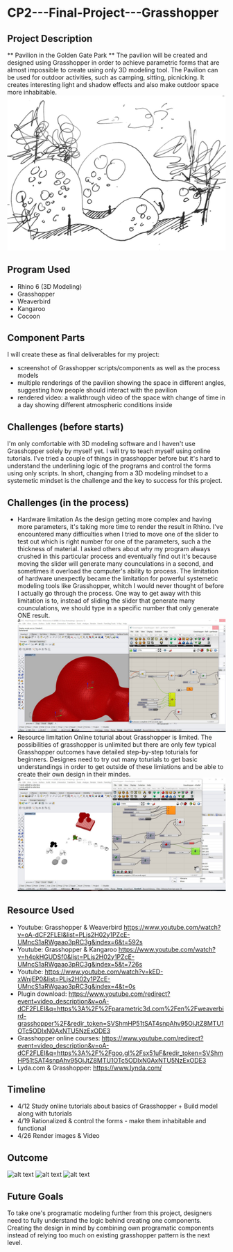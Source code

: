 # CP2---Final-Project---Grasshopper

## Project Description
** Pavilion in the Golden Gate Park  **
The pavilion will be created and designed using Grasshopper in order to achieve parametric forms that are almost impossible to create using only 3D modeling tool. The Pavilion can be used for outdoor activities, such as camping, sitting, picnicking. It creates interesting light and shadow effects and also make outdoor space more inhabitable. 
![alt text](https://github.com/Jierulin/CP2---Final-Project---Grasshopper/blob/master/%E5%BE%AE%E4%BF%A1%E5%9B%BE%E7%89%87_20190411170227.jpg?raw=true)

## Program Used
- Rhino 6 (3D Modeling)
- Grasshopper
- Weaverbird
- Kangaroo
- Cocoon

## Component Parts
I will create these as final deliverables for my project:
- screenshot of Grasshopper scripts/components as well as the process models
- multiple renderings of the pavilion showing the space in different angles, suggesting how people should interact with the pavilion
- rendered video: a walkthrough video of  the space with change of time in a day showing different atmospheric conditions inside

## Challenges (before starts)
I'm only comfortable with 3D modeling software and I haven't use Grasshopper solely by myself yet. I will try to teach myself using online tutorials. I've tried a couple of things in grasshopper before but it's hard to understand the underlining logic of the programs and control the forms using only scripts. In short, changing from a 3D modeling mindset to a systemetic mindset is the challenge and the key to success for this project. 


## Challenges (in the process)
- Hardware limitation
As the design getting more complex and having more parameters, it's taking more time to render the result in Rhino. I've encountered many difficulties when I tried to move one of the slider to test out which is right number for one of the parameters, such a the thickness of material. I asked others about why my program always crushed in this particular process and eventually find out it's because moving the slider will generate many counculations in a second, and sometimes it overload the computer's ability to process. The limitation of hardware unexpectly became the limitation for powerful systemetic modeling tools like Grasshopper, whitch I would never thought of before I actually go through the process. One way to get away with this limitation is to, instead of sliding the slider that generate many counculations, we should type in a specific number that only generate ONE result.
![alt text](https://github.com/Jierulin/CP2---Final-Project---Grasshopper/blob/master/%E5%BE%AE%E4%BF%A1%E5%9B%BE%E7%89%87_20190509152257.jpg?raw=true)
- Resource limitation
Online toturial about Grasshopper is limited. The possibilities of grasshopper is unlimited but there are only few typical Grasshopper outcomes have detailed step-by-step toturials for beginners. Designes need to try out many toturials to get basic understandings in order to get outside of these limiations and be able to create their own design in their mindes.
![alt text](https://github.com/Jierulin/CP2---Final-Project---Grasshopper/blob/master/%E5%BE%AE%E4%BF%A1%E5%9B%BE%E7%89%87_20190509152234.jpg?raw=true)

## Resource Used
- Youtube: Grasshopper & Weaverbird https://www.youtube.com/watch?v=oA-dCF2FLEI&list=PLjs2H02y1PZcE-UMncS1aRWgaao3pRC3g&index=6&t=592s
- Youtube: Grasshopper & Kangaroo https://www.youtube.com/watch?v=h4pkHGUDSf0&list=PLjs2H02y1PZcE-UMncS1aRWgaao3pRC3g&index=5&t=726s
- Youtube: https://www.youtube.com/watch?v=kED-xWnjEP0&list=PLjs2H02y1PZcE-UMncS1aRWgaao3pRC3g&index=4&t=0s
- Plugin download: https://www.youtube.com/redirect?event=video_description&v=oA-dCF2FLEI&q=https%3A%2F%2Fparametric3d.com%2Fen%2Fweaverbird-grasshopper%2F&redir_token=SVShmHP51tSAT4snpAhv95OiJtZ8MTU1OTc5ODIxN0AxNTU5NzExODE3
- Grasshopper online courses: https://www.youtube.com/redirect?event=video_description&v=oA-dCF2FLEI&q=https%3A%2F%2Fgoo.gl%2Fsx51uF&redir_token=SVShmHP51tSAT4snpAhv95OiJtZ8MTU1OTc5ODIxN0AxNTU5NzExODE3
- Lyda.com & Grasshopper: https://www.lynda.com/


## Timeline
- 4/12 Study online tutorials about basics of Grasshopper + Build model along with tutorials
- 4/19 Rationalized & control the forms - make them inhabitable and functional
- 4/26 Render images & Video

## Outcome
![alt text](https://github.com/Jierulin/CP2---Final-Project---Grasshopper/blob/master/Enscape_2019-04-26-13-52-53.png?raw=true)
![alt text](https://github.com/Jierulin/CP2---Final-Project---Grasshopper/blob/master/Enscape_2019-04-26-13-35-10.png?raw=true)
![alt text](https://github.com/Jierulin/CP2---Final-Project---Grasshopper/blob/master/Enscape_2019-04-26-13-52-534.png?raw=true)

## Future Goals
To take one's programatic modeling further from this project, designers need to fully understand the logic behind creating one components. Creating the design in mind by combining own programatic components instead of relying too much on existing grasshopper pattern is the next level.
